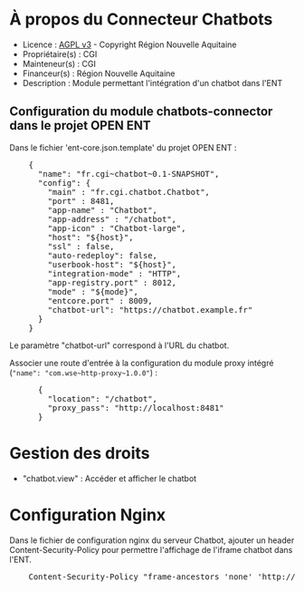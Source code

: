 # À propos du Connecteur Chatbots

* Licence : [AGPL v3](http://www.gnu.org/licenses/agpl.txt) - Copyright Région Nouvelle Aquitaine
* Propriétaire(s) : CGI
* Mainteneur(s) : CGI
* Financeur(s) : Région Nouvelle Aquitaine
* Description : Module permettant l'intégration d'un chatbot dans l'ENT

## Configuration du module chatbots-connector dans le projet OPEN ENT

Dans le fichier 'ent-core.json.template' du projet OPEN ENT :

<pre>
    {
      "name": "fr.cgi~chatbot~0.1-SNAPSHOT",
      "config": {
        "main" : "fr.cgi.chatbot.Chatbot",
        "port" : 8481,
        "app-name" : "Chatbot",
    	"app-address" : "/chatbot",
    	"app-icon" : "Chatbot-large",
        "host": "${host}",
        "ssl" : false,
        "auto-redeploy": false,
        "userbook-host": "${host}",
        "integration-mode" : "HTTP",
        "app-registry.port" : 8012,
        "mode" : "${mode}",
        "entcore.port" : 8009,
        "chatbot-url": "https://chatbot.example.fr"
      }
    }
</pre>

Le paramètre "chatbot-url" correspond à l'URL du chatbot.

Associer une route d'entrée à la configuration du module proxy intégré (`"name": "com.wse~http-proxy~1.0.0"`) :
<pre>
      {
        "location": "/chatbot",
        "proxy_pass": "http://localhost:8481"
      }
</pre>

# Gestion des droits

* "chatbot.view" : Accéder et afficher le chatbot

# Configuration Nginx

Dans le fichier de configuration nginx du serveur Chatbot, ajouter un header Content-Security-Policy pour permettre
l'affichage de l'iframe chatbot dans l'ENT.

<pre>
    Content-Security-Policy "frame-ancestors 'none' 'http://url-plateforme-ent.fr';"
</pre>


